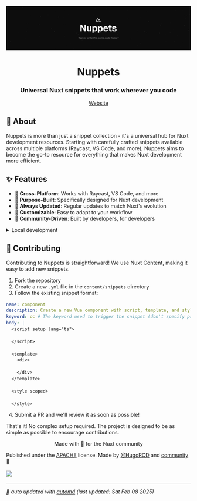 <div align="center">
<img src="assets/banner.png" alt="Nuppets - Universal Nuxt Snippets" />

# Nuppets

### Universal Nuxt snippets that work wherever you code

[Website](https://nuppets.dev)

</div>

## 🚀 About

Nuppets is more than just a snippet collection - it's a universal hub for Nuxt development resources. Starting with carefully crafted snippets available across multiple platforms (Raycast, VS Code, and more), Nuppets aims to become the go-to resource for everything that makes Nuxt development more efficient.

## ✨ Features

- 📱 **Cross-Platform**: Works with Raycast, VS Code, and more
- 🎯 **Purpose-Built**: Specifically designed for Nuxt development
- 🔄 **Always Updated**: Regular updates to match Nuxt's evolution
- 🎨 **Customizable**: Easy to adapt to your workflow
- 🤝 **Community-Driven**: Built by developers, for developers

<!-- automd:fetch url="gh:hugorcd/markdown/main/src/local_development_dev.md" -->

<details>
  <summary>Local development</summary>

- Clone this repository
- Install latest LTS version of [Node.js](https://nodejs.org/en/)
- Enable [Corepack](https://github.com/nodejs/corepack) using `corepack enable`
- Install dependencies using `bun install`
- Start development server using `bun dev`
- Open [http://localhost:3000](http://localhost:3000) in your browser

</details>

<!-- /automd -->

## 🤝 Contributing

Contributing to Nuppets is straightforward! We use Nuxt Content, making it easy to add new snippets.
1.	Fork the repository
2.	Create a new `.yml` file in the `content/snippets` directory
3.	Follow the existing snippet format:
```yml
name: component
description: Create a new Vue component with script, template, and style
keyword: cc # The keyword used to trigger the snippet (don't specify prefix or suffix)
body: |
  <script setup lang="ts">
  
  </script>

  <template>
    <div>
      
    </div>
  </template>

  <style scoped>
  
  </style>
```
4.	Submit a PR and we'll review it as soon as possible!

That's it! No complex setup required. The project is designed to be as simple as possible to encourage contributions.

<div align="center">
Made with 💚 for the Nuxt community
</div>

<!-- automd:contributors license=Apache author=HugoRCD github="hugorcd/nuppets" -->

Published under the [APACHE](https://github.com/hugorcd/nuppets/blob/main/LICENSE) license.
Made by [@HugoRCD](https://github.com/HugoRCD) and [community](https://github.com/hugorcd/nuppets/graphs/contributors) 💛
<br><br>
<a href="https://github.com/hugorcd/nuppets/graphs/contributors">
<img src="https://contrib.rocks/image?repo=hugorcd/nuppets" />
</a>

<!-- /automd -->

<!-- automd:with-automd lastUpdate -->

---

_🤖 auto updated with [automd](https://automd.unjs.io) (last updated: Sat Feb 08 2025)_

<!-- /automd -->
